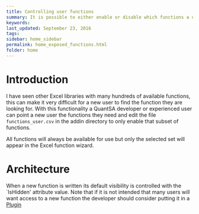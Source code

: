 ```yaml
---
title: Controlling user functions
summary: It is possible to either enable or disable which functions a user can see.
keywords: 
last_updated: September 23, 2016
tags: 
sidebar: home_sidebar
permalink: home_exposed_functions.html
folder: home
---
```


# Introduction

I have seen other Excel libraries with many hundreds of available functions, this can make it very difficult for a new user to find the function they are looking for.  With this functionality a QuantSA developer or experienced user can point a new user the functions they need and edit the file `functions_user.csv` in the addin directory to only enable that subset of functions. 

All functions will always be available for use but only the selected set will appear in the Excel function wizard.   

# Architecture

When a new function is written its default visibility is controlled with the `IsHidden' attribute value.  Note that if it is not intended that many users will want access to a new function the developer should consider putting it in a [Plugin](home_plugins.html)




